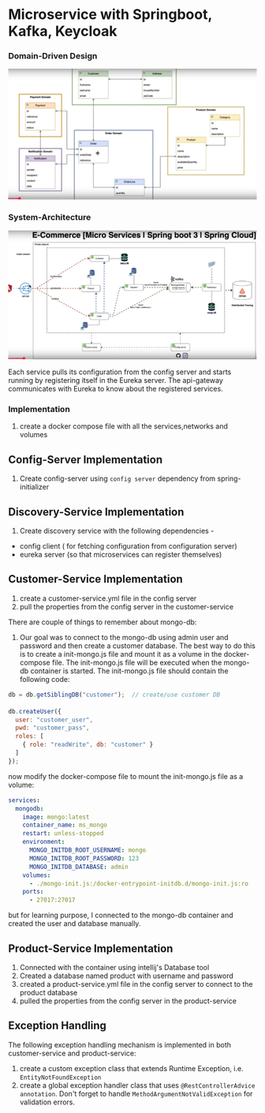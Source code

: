 # Microservice with Springboot, Kafka, Keycloak

### Domain-Driven Design

![Diagram](./resource/domain-driven-design.png)

### System-Architecture

![Diagram](./resource/system-architecture.png)

Each service pulls its configuration from the config server and starts running by registering itself in the Eureka server. The api-gateway communicates with Eureka to know about the registered services.

### Implementation

1. create a docker compose file with all the services,networks and volumes

## Config-Server Implementation

1. Create config-server using `config server` dependency from spring-initializer

## Discovery-Service Implementation

1. Create discovery service with the following dependencies - 
 - config client ( for fetching configuration from configuration server)
 - eureka server (so that microservices can register themselves)

## Customer-Service Implementation

1. create a customer-service.yml file in the config server
2. pull the properties from the config server in the customer-service

There are couple of things to remember about mongo-db:

1. Our goal was to connect to the mongo-db using admin user and password and then create a customer database. The best way to do this is to create a init-mongo.js file and mount it as a volume in the docker-compose file. The init-mongo.js file will be executed when the mongo-db container is started. The init-mongo.js file should contain the following code:

```js
db = db.getSiblingDB("customer");  // create/use customer DB

db.createUser({
  user: "customer_user",
  pwd: "customer_pass",
  roles: [
    { role: "readWrite", db: "customer" }
  ]
});

```

now modify the docker-compose file to mount the init-mongo.js file as a volume:

```yml
services:
  mongodb:
    image: mongo:latest
    container_name: ms_mongo
    restart: unless-stopped
    environment:
      MONGO_INITDB_ROOT_USERNAME: mongo
      MONGO_INITDB_ROOT_PASSWORD: 123
      MONGO_INITDB_DATABASE: admin
    volumes:
      - ./mongo-init.js:/docker-entrypoint-initdb.d/mongo-init.js:ro
    ports:
      - 27017:27017

```

but for learning purpose, I connected to the mongo-db container and created the user and database manually.

## Product-Service Implementation

1. Connected with the container using intellij's Database tool
2. Created a database named product with username and password
3. created a product-service.yml file in the config server to connect to the product database
4. pulled the properties from the config server in the product-service

## Exception Handling

The following exception handling mechanism is implemented in both customer-service and product-service:

1. create a custom exception class that extends Runtime Exception, i.e. `EntityNotFoundException`
2. create a global exception handler class that uses `@RestControllerAdvice annotation`. Don't forget to handle `MethodArgumentNotValidException` for validation errors.